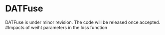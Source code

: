 # DATFuse
DATFuse is under minor revision. The code will be released once accepted.
#Impacts of weiht parameters in the loss function
